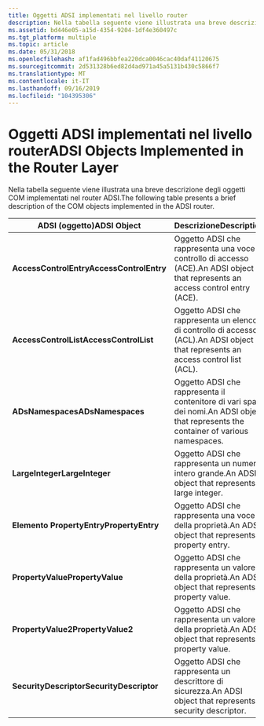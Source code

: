 ```yaml
---
title: Oggetti ADSI implementati nel livello router
description: Nella tabella seguente viene illustrata una breve descrizione degli oggetti COM implementati nel router ADSI.
ms.assetid: bd446e05-a15d-4354-9204-1df4e360497c
ms.tgt_platform: multiple
ms.topic: article
ms.date: 05/31/2018
ms.openlocfilehash: af1fad496bbfea220dca0046cac40daf41120675
ms.sourcegitcommit: 2d531328b6ed82d4ad971a45a5131b430c5866f7
ms.translationtype: MT
ms.contentlocale: it-IT
ms.lasthandoff: 09/16/2019
ms.locfileid: "104395306"
---
```

# <a name="adsi-objects-implemented-in-the-router-layer"></a><span data-ttu-id="49e4c-103">Oggetti ADSI implementati nel livello router</span><span class="sxs-lookup"><span data-stu-id="49e4c-103">ADSI Objects Implemented in the Router Layer</span></span>

<span data-ttu-id="49e4c-104">Nella tabella seguente viene illustrata una breve descrizione degli oggetti COM implementati nel router ADSI.</span><span class="sxs-lookup"><span data-stu-id="49e4c-104">The following table presents a brief description of the COM objects implemented in the ADSI router.</span></span>



| <span data-ttu-id="49e4c-105">ADSI (oggetto)</span><span class="sxs-lookup"><span data-stu-id="49e4c-105">ADSI Object</span></span>            | <span data-ttu-id="49e4c-106">Descrizione</span><span class="sxs-lookup"><span data-stu-id="49e4c-106">Description</span></span>                                                         | <span data-ttu-id="49e4c-107">Interfacce supportate</span><span class="sxs-lookup"><span data-stu-id="49e4c-107">Supported Interfaces</span></span>                                                                                                                                                                                                                                                                      |
|------------------------|---------------------------------------------------------------------|-------------------------------------------------------------------------------------------------------------------------------------------------------------------------------------------------------------------------------------------------------------------------------------------|
| <span data-ttu-id="49e4c-108">**AccessControlEntry**</span><span class="sxs-lookup"><span data-stu-id="49e4c-108">**AccessControlEntry**</span></span> | <span data-ttu-id="49e4c-109">Oggetto ADSI che rappresenta una voce di controllo di accesso (ACE).</span><span class="sxs-lookup"><span data-stu-id="49e4c-109">An ADSI object that represents an access control entry (ACE).</span></span>       | [<span data-ttu-id="49e4c-110">**IADsAccessControlEntry**</span><span class="sxs-lookup"><span data-stu-id="49e4c-110">**IADsAccessControlEntry**</span></span>](/windows/desktop/api/Iads/nn-iads-iadsaccesscontrolentry)                                                                                                                                                                                                                                  |
| <span data-ttu-id="49e4c-111">**AccessControlList**</span><span class="sxs-lookup"><span data-stu-id="49e4c-111">**AccessControlList**</span></span>  | <span data-ttu-id="49e4c-112">Oggetto ADSI che rappresenta un elenco di controllo di accesso (ACL).</span><span class="sxs-lookup"><span data-stu-id="49e4c-112">An ADSI object that represents an access control list (ACL).</span></span>        | [<span data-ttu-id="49e4c-113">**IADsAccessControlList**</span><span class="sxs-lookup"><span data-stu-id="49e4c-113">**IADsAccessControlList**</span></span>](/windows/desktop/api/Iads/nn-iads-iadsaccesscontrollist)                                                                                                                                                                                                                                    |
| <span data-ttu-id="49e4c-114">**ADsNamespaces**</span><span class="sxs-lookup"><span data-stu-id="49e4c-114">**ADsNamespaces**</span></span>      | <span data-ttu-id="49e4c-115">Oggetto ADSI che rappresenta il contenitore di vari spazi dei nomi.</span><span class="sxs-lookup"><span data-stu-id="49e4c-115">An ADSI object that represents the container of various namespaces.</span></span> | <dl> <span data-ttu-id="49e4c-116"><dt>[**IADs**](/windows/desktop/api/Iads/nn-iads-iads)</dt> <dt>[**IADsContainer**](/windows/desktop/api/Iads/nn-iads-iadscontainer)</dt> <dt>[**IADsNamespaces**](/windows/desktop/api/Iads/nn-iads-iadsnamespaces)</dt></span><span class="sxs-lookup"><span data-stu-id="49e4c-116"><dt>[**IADs**](/windows/desktop/api/Iads/nn-iads-iads)</dt> <dt>[**IADsContainer**](/windows/desktop/api/Iads/nn-iads-iadscontainer)</dt> <dt>[**IADsNamespaces**](/windows/desktop/api/Iads/nn-iads-iadsnamespaces)</dt></span></span> </dl> |
| <span data-ttu-id="49e4c-117">**LargeInteger**</span><span class="sxs-lookup"><span data-stu-id="49e4c-117">**LargeInteger**</span></span>       | <span data-ttu-id="49e4c-118">Oggetto ADSI che rappresenta un numero intero grande.</span><span class="sxs-lookup"><span data-stu-id="49e4c-118">An ADSI object that represents a large integer.</span></span>                     | [<span data-ttu-id="49e4c-119">**IADsLargeInteger**</span><span class="sxs-lookup"><span data-stu-id="49e4c-119">**IADsLargeInteger**</span></span>](/windows/desktop/api/Iads/nn-iads-iadslargeinteger)                                                                                                                                                                                                                                              |
| <span data-ttu-id="49e4c-120">**Elemento PropertyEntry**</span><span class="sxs-lookup"><span data-stu-id="49e4c-120">**PropertyEntry**</span></span>      | <span data-ttu-id="49e4c-121">Oggetto ADSI che rappresenta una voce della proprietà.</span><span class="sxs-lookup"><span data-stu-id="49e4c-121">An ADSI object that represents a property entry.</span></span>                    | [<span data-ttu-id="49e4c-122">**IADsPropertyEntry**</span><span class="sxs-lookup"><span data-stu-id="49e4c-122">**IADsPropertyEntry**</span></span>](/windows/desktop/api/Iads/nn-iads-iadspropertyentry)                                                                                                                                                                                                                                            |
| <span data-ttu-id="49e4c-123">**PropertyValue**</span><span class="sxs-lookup"><span data-stu-id="49e4c-123">**PropertyValue**</span></span>      | <span data-ttu-id="49e4c-124">Oggetto ADSI che rappresenta un valore della proprietà.</span><span class="sxs-lookup"><span data-stu-id="49e4c-124">An ADSI object that represents a property value.</span></span>                    | [<span data-ttu-id="49e4c-125">**IADsPropertyValue**</span><span class="sxs-lookup"><span data-stu-id="49e4c-125">**IADsPropertyValue**</span></span>](/windows/desktop/api/Iads/nn-iads-iadspropertyvalue)                                                                                                                                                                                                                                            |
| <span data-ttu-id="49e4c-126">**PropertyValue2**</span><span class="sxs-lookup"><span data-stu-id="49e4c-126">**PropertyValue2**</span></span>     | <span data-ttu-id="49e4c-127">Oggetto ADSI che rappresenta un valore della proprietà.</span><span class="sxs-lookup"><span data-stu-id="49e4c-127">An ADSI object that represents a property value.</span></span>                    | [<span data-ttu-id="49e4c-128">**IADsPropertyValue2**</span><span class="sxs-lookup"><span data-stu-id="49e4c-128">**IADsPropertyValue2**</span></span>](/windows/desktop/api/Iads/nn-iads-iadspropertyvalue2)                                                                                                                                                                                                                                          |
| <span data-ttu-id="49e4c-129">**SecurityDescriptor**</span><span class="sxs-lookup"><span data-stu-id="49e4c-129">**SecurityDescriptor**</span></span> | <span data-ttu-id="49e4c-130">Oggetto ADSI che rappresenta un descrittore di sicurezza.</span><span class="sxs-lookup"><span data-stu-id="49e4c-130">An ADSI object that represents a security descriptor.</span></span>               | [<span data-ttu-id="49e4c-131">**IADsSecurityDescriptor**</span><span class="sxs-lookup"><span data-stu-id="49e4c-131">**IADsSecurityDescriptor**</span></span>](/windows/desktop/api/Iads/nn-iads-iadssecuritydescriptor)                                                                                                                                                                                                                                  |



 

 

 





